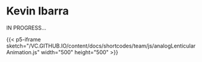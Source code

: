 # Kevin Ibarra

IN PROGRESS...

{{< p5-iframe sketch="/VC.GITHUB.IO/content/docs/shortcodes/team/js/analogLenticularAnimation.js" width="500" height="500" >}}
